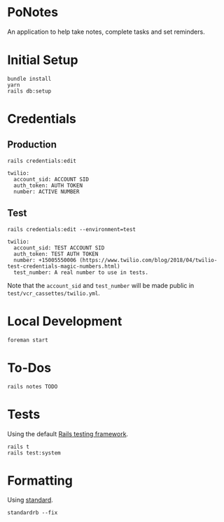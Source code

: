 # PoNotes

An application to help take notes, complete tasks and set reminders.

# Initial Setup

```
bundle install
yarn
rails db:setup
```

# Credentials

## Production

`rails credentials:edit`

```
twilio:
  account_sid: ACCOUNT SID
  auth_token: AUTH TOKEN
  number: ACTIVE NUMBER
```

## Test

`rails credentials:edit --environment=test`

```
twilio:
  account_sid: TEST ACCOUNT SID
  auth_token: TEST AUTH TOKEN
  number: +15005550006 (https://www.twilio.com/blog/2018/04/twilio-test-credentials-magic-numbers.html)
  test_number: A real number to use in tests.
```

Note that the `account_sid` and `test_number` will be made public in `test/vcr_cassettes/twilio.yml`.

# Local Development

```
foreman start
```

# To-Dos

```
rails notes TODO
```

# Tests

Using the default [Rails testing framework](https://guides.rubyonrails.org/testing.html#rails-meets-minitest).

```
rails t
rails test:system
```

# Formatting

Using [standard](https://github.com/testdouble/standard).

```
standardrb --fix
```
